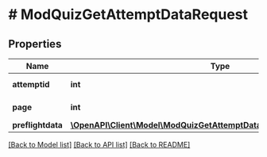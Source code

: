 # # ModQuizGetAttemptDataRequest

## Properties

Name | Type | Description | Notes
------------ | ------------- | ------------- | -------------
**attemptid** | **int** | attempt id | [default to null]
**page** | **int** | page number | [default to null]
**preflightdata** | [**\OpenAPI\Client\Model\ModQuizGetAttemptDataRequestPreflightdataInner[]**](ModQuizGetAttemptDataRequestPreflightdataInner.md) |  | [optional]

[[Back to Model list]](../../README.md#models) [[Back to API list]](../../README.md#endpoints) [[Back to README]](../../README.md)
